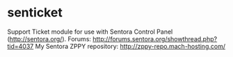 # senticket
Support Ticket module for use with Sentora Control Panel (http://sentora.org/). Forums: http://forums.sentora.org/showthread.php?tid=4037
My Sentora ZPPY repository: http://zppy-repo.mach-hosting.com/
